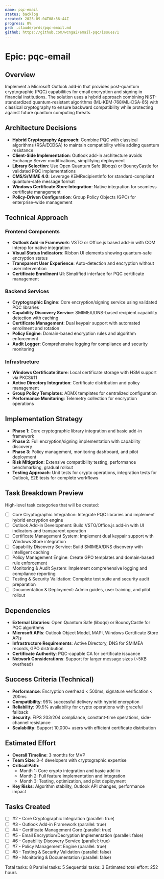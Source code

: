 ```yaml
---
name: pqc-email
status: backlog
created: 2025-09-04T08:36:44Z
progress: 0%
prd: .claude/prds/pqc-email.md
github: https://github.com/wcngai/email-pqc/issues/1
---
```


# Epic: pqc-email

## Overview
Implement a Microsoft Outlook add-in that provides post-quantum cryptographic (PQC) capabilities for email encryption and signing in financial institutions. The solution uses a hybrid approach combining NIST-standardized quantum-resistant algorithms (ML-KEM-768/ML-DSA-65) with classical cryptography to ensure backward compatibility while protecting against future quantum computing threats.

## Architecture Decisions
- **Hybrid Cryptography Approach**: Combine PQC with classical algorithms (RSA/ECDSA) to maintain compatibility while adding quantum resistance
- **Client-Side Implementation**: Outlook add-in architecture avoids Exchange Server modifications, simplifying deployment
- **Library Selection**: Use Open Quantum Safe (liboqs) or BouncyCastle for validated PQC implementations
- **CMS/S/MIME 4.0**: Leverage KEMRecipientInfo for standard-compliant quantum-safe message format
- **Windows Certificate Store Integration**: Native integration for seamless certificate management
- **Policy-Driven Configuration**: Group Policy Objects (GPO) for enterprise-wide management

## Technical Approach
### Frontend Components
- **Outlook Add-in Framework**: VSTO or Office.js based add-in with COM interop for native integration
- **Visual Status Indicators**: Ribbon UI elements showing quantum-safe encryption status
- **Transparent User Experience**: Auto-detection and encryption without user intervention
- **Certificate Enrollment UI**: Simplified interface for PQC certificate management

### Backend Services
- **Cryptographic Engine**: Core encryption/signing service using validated PQC libraries
- **Capability Discovery Service**: SMIMEA/DNS-based recipient capability detection with caching
- **Certificate Management**: Dual keypair support with automated enrollment and rotation
- **Policy Engine**: Domain-based encryption rules and algorithm enforcement
- **Audit Logger**: Comprehensive logging for compliance and security monitoring

### Infrastructure
- **Windows Certificate Store**: Local certificate storage with HSM support via PKCS#11
- **Active Directory Integration**: Certificate distribution and policy management
- **Group Policy Templates**: ADMX templates for centralized configuration
- **Performance Monitoring**: Telemetry collection for encryption operations

## Implementation Strategy
- **Phase 1**: Core cryptographic library integration and basic add-in framework
- **Phase 2**: Full encryption/signing implementation with capability discovery
- **Phase 3**: Policy management, monitoring dashboard, and pilot deployment
- **Risk Mitigation**: Extensive compatibility testing, performance benchmarking, gradual rollout
- **Testing Approach**: Unit tests for crypto operations, integration tests for Outlook, E2E tests for complete workflows

## Task Breakdown Preview
High-level task categories that will be created:
- [ ] Core Cryptographic Integration: Integrate PQC libraries and implement hybrid encryption engine
- [ ] Outlook Add-in Development: Build VSTO/Office.js add-in with UI indicators and transparent operation
- [ ] Certificate Management System: Implement dual keypair support with Windows Store integration
- [ ] Capability Discovery Service: Build SMIMEA/DNS discovery with intelligent caching
- [ ] Policy Management Engine: Create GPO templates and domain-based rule enforcement
- [ ] Monitoring & Audit System: Implement comprehensive logging and compliance reporting
- [ ] Testing & Security Validation: Complete test suite and security audit preparation
- [ ] Documentation & Deployment: Admin guides, user training, and pilot rollout

## Dependencies
- **External Libraries**: Open Quantum Safe (liboqs) or BouncyCastle for PQC algorithms
- **Microsoft APIs**: Outlook Object Model, MAPI, Windows Certificate Store APIs
- **Infrastructure Requirements**: Active Directory, DNS for SMIMEA records, GPO distribution
- **Certificate Authority**: PQC-capable CA for certificate issuance
- **Network Considerations**: Support for larger message sizes (~5KB overhead)

## Success Criteria (Technical)
- **Performance**: Encryption overhead < 500ms, signature verification < 200ms
- **Compatibility**: 95% successful delivery with hybrid encryption
- **Reliability**: 99.9% availability for crypto operations with graceful fallback
- **Security**: FIPS 203/204 compliance, constant-time operations, side-channel resistance
- **Scalability**: Support 10,000+ users with efficient certificate distribution

## Estimated Effort
- **Overall Timeline**: 3 months for MVP
- **Team Size**: 3-4 developers with cryptographic expertise
- **Critical Path**: 
  - Month 1: Core crypto integration and basic add-in
  - Month 2: Full feature implementation and integration
  - Month 3: Testing, optimization, and pilot deployment
- **Key Risks**: Algorithm stability, Outlook API changes, performance impact

## Tasks Created
- [ ] #2 - Core Cryptographic Integration (parallel: true)
- [ ] #3 - Outlook Add-in Framework (parallel: true)
- [ ] #4 - Certificate Management Core (parallel: true)
- [ ] #5 - Email Encryption/Decryption Implementation (parallel: false)
- [ ] #6 - Capability Discovery Service (parallel: true)
- [ ] #7 - Policy Management Engine (parallel: true)
- [ ] #8 - Testing & Security Validation (parallel: false)
- [ ] #9 - Monitoring & Documentation (parallel: false)

Total tasks: 8
Parallel tasks: 5
Sequential tasks: 3
Estimated total effort: 252 hours